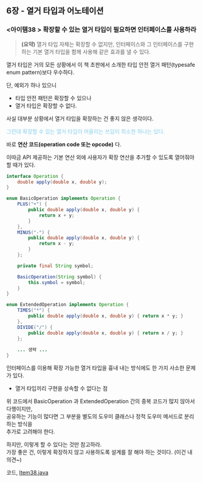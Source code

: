 ## 6장 - 열거 타입과 어노테이션

### <아이템38 > 확장할 수 있는 열거 타입이 필요하면 인터페이스를 사용하라 

> **(요약)** 열거 타입 자체는 확장할 수 없지만, 인터페이스와 그 인터페이스를 구현하는 기본 열거 타입을 함께 사용해 같은 효과를 낼 수 있다.

열거 타입은 거의 모든 상황에서 이 책 초판에서 소개한 타입 안전 열거 패턴(typesafe enum pattern)보다 우수하다.

단, 예외가 하나 있으니

- 타입 안전 패턴은 확장할 수 있으나
- 열거 타입은 확장할 수 없다.

사실 대부분 상황에서 열거 타입을 확장하는 건 좋지 않은 생각이다.

<span style='color:skyblue'>그런데 확장할 수 있는 열거 타입이 어울리는 쓰임이 최소한 하나는 있다.</span>

바로 **연산 코드(operation code 또는 opcode)** 다.

이따금 API 제공하는 기본 연산 외에 사용자가 확장 연산을 추가할 수 있도록 열어줘야 할 때가 있다.

```java
interface Operation {
    double apply(double x, double y);
}

enum BasicOperation implements Operation {
    PLUS("+") {
        public double apply(double x, double y) {
            return x + y;
        }
    },
    MINUS("-") {
        public double apply(double x, double y) {
            return x - y;
        }
    };

    private final String symbol;

    BasicOperation(String symbol) {
        this.symbol = symbol;
    }
}

enum ExtendedOperation implements Operation {
    TIMES("*") {
        public double apply(double x, double y) { return x * y; }
    },
    DIVIDE("/") {
        public double apply(double x, double y) { return x / y; }
    };
    
    ... 생략 ...
}
```

인터페이스를 이용해 확장 가능한 열거 타입을 흉내 내는 방식에도 한 가지 사소한 문제가 있다.

- 열거 타입끼리 구현을 상속할 수 없다는 점

위 코드에서 BasicOperation 과 ExtendedOperation 간의 중복 코드가 많지 않아서 다행이지만,  
공유하는 기능이 많다면 그 부분을 별도의 도우미 클래스나 정적 도우미 메서드로 분리하는 방식을  
추가로 고려해야 한다.

하지만, 이렇게 할 수 있다는 것만 참고하라.  
가장 좋은 건, 이렇게 확장하지 않고 사용하도록 설계를 잘 해야 하는 것이다. (이건 내 의견~)

코드, [Item38.java](https://github.com/ziippy/EffectiveJava/blob/master/src/chapter6/item38/Item38.java)
